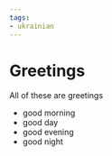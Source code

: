 ```yaml
---
tags:
- ukrainian
---
```

# Greetings

All of these are greetings
* good morning
* good day
* good evening
* good night